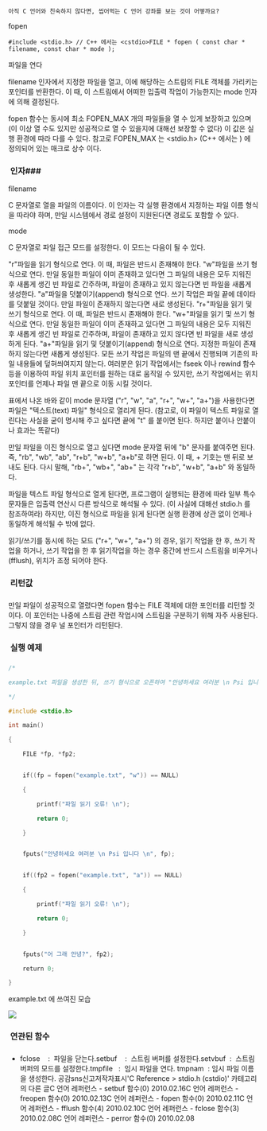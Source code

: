 

```warning
아직 C 언어와 친숙하지 않다면, 씹어먹는 C 언어 강좌를 보는 것이 어떻까요?

```


fopen
```info
#include <stdio.h> // C++ 에서는 <cstdio>FILE * fopen ( const char * filename, const char * mode );
```



파일을 연다


filename 인자에서 지정한 파일을 열고, 이에 해당하는 스트림의 FILE 객체를 가리키는 포인터를 반환한다. 이 때, 이 스트림에서 어떠한 입출력 작업이 가능한지는 mode 인자에 의해 결정된다.

fopen 함수는 동시에 최소 FOPEN_MAX 개의 파일들을 열 수 있게 보장하고 있으며 (이 이상 열 수도 있지만 성공적으로 열 수 있을지에 대해선 보장할 수 없다) 이 값은 실행 환경에 따라 다를 수 있다. 참고로 FOPEN_MAX 는 <stdio.h> (C++ 에서는 <cstdio> ) 에 정의되어 있는 매크로 상수 이다. 

###  인자### 


filename

C 문자열로 열을 파일의 이름이다. 이 인자는 각 실행 환경에서 지정하는 파일 이름 형식을 따라야 하며, 만일 시스템에서 경로 설정이 지원된다면 경로도 포함할 수 있다. 

mode 

C 문자열로 파일 접근 모드를 설정한다. 이 모드는 다음이 될 수 있다.

"r"파일을 읽기 형식으로 연다. 이 때, 파일은 반드시 존재해야 한다. 
"w"파일을 쓰기 형식으로 연다. 만일 동일한 파일이 이미 존재하고 있다면 그 
파일의 내용은 모두 지워진 후 새롭게 생긴 빈 파일로 간주하며, 파일이 존재하고 있지 않는다면 빈 파일을 새롭게 생성한다. 
"a"파일을 덧붙이기(append) 형식으로 연다. 쓰기 작업은 파일 끝에 
데이타를 덧붙일 것이다. 만일 파일이 존재하지 않는다면 새로 생성된다. 
"r+"파일을 읽기 및 쓰기 형식으로 연다. 이 때, 파일은 반드시 존재해야 
한다.
"w+"파일을 읽기 및 쓰기 형식으로 연다. 만일 동일한 파일이 이미 존재하고 
있다면 그 파일의 내용은 모두 지워진 후 새롭게 생긴 빈 파일로 간주하며, 파일이 존재하고 있지 않다면 빈 파일을 새로 생성하게 
된다. 
"a+"파일을 읽기 및 덧붙이기(append) 형식으로 연다. 지정한 파일이 
존재하지 않는다면 새롭게 생성된다. 모든 쓰기 작업은 파일의 맨 끝에서 진행되며 기존의 파일 내용들에 덮혀씌여지지 않는다. 
여러분은 읽기 작업에서는 fseek 이나 rewind 함수 등을 이용하여 파일 위치 포인터를 원하는 대로 움직일 수 있지만, 쓰기
 작업에서는 위치 포인터를 언제나 파일 맨 끝으로 이동 시킬 것이다. 


표에서 나온 바와 같이 mode 문자열 ("r", "w", "a", "r+", "w+", "a+")을 사용한다면 파일은 "텍스트(text) 파일" 형식으로 열리게 된다. (참고로, 이 파일이 텍스트 파일로 열린다는 사실을 굳이 명시해 주고 싶다면 끝에 "t" 를 붙이면 된다. 하지만 붙이나 안붙이나 효과는 똑같다) 

만일 파일을 이진 형식으로 열고 싶다면 mode 문자열 뒤에 "b" 문자를 붙여주면 된다. 즉, "rb", "wb", "ab", "r+b", "w+b", "a+b"로 하면 된다. 이 때, + 기호는 맨 뒤로 보내도 된다. 다시 말해, "rb+", "wb+", "ab+" 는 각각 "r+b", "w+b", "a+b" 와 동일하다. 

파일을 텍스트 파일 형식으로 열게 된다면, 프로그램이 실행되는 환경에 따라 일부 특수 문자들은 입출력 연산시 다른 방식으로 해석될 수 있다. (이 사실에 대해선 stdio.h 를 참조하여라) 하지만, 이진 형식으로 파일을 읽게 된다면 실행 환경에 상관 없이 언제나 동일하게 해석될 수 밖에 없다. 

읽기/쓰기를 동시에 하는 모드 ("r+", "w+", "a+") 의 경우, 읽기 작업을 한 후, 쓰기 작업을 하거나, 쓰기 작업을 한 후 읽기작업을 하는 경우 중간에 반드시 스트림을 비우거나 (fflush), 위치가 조정 되어야 한다. 

###  리턴값
### 
만일 파일이 성공적으로 열렸다면 fopen 함수는 FILE 객체에 대한 포인터를 리턴할 것이다. 이 포인터는 나중에 스트림 관련 작업시에 스트림을 구분하기 위해 자주 사용된다. 그렇지 않을 경우 널 포인터가 리턴된다. 
###  실행 예제
### 
```cpp
/* 

example.txt 파일을 생성한 뒤, 쓰기 형식으로 오픈하여 "안녕하세요 여러분 \n Psi 입니다 \n" 를 파일 내용에 집어 넣는다. 그리고, example.txt 를 덧붙이기 형식으로 오픈한 뒤 뒤에 "어 그래 안녕" 을 덧붙인다.

*/

#include <stdio.h>

int main()

{

    FILE *fp, *fp2;


    if((fp = fopen("example.txt", "w")) == NULL)

    {

        printf("파일 읽기 오류! \n");

        return 0;

    }


    fputs("안녕하세요 여러분 \n Psi 입니다 \n", fp);


    if((fp2 = fopen("example.txt", "a")) == NULL)

    {

        printf("파일 읽기 오류! \n");

        return 0;

    }


    fputs("어 그래 안녕?", fp2);

    return 0;

}
```


example.txt 에 쓰여진 모습

![](http://img1.daumcdn.net/thumb/R1920x0/?fname=http%3A%2F%2Fcfile24.uf.tistory.com%2Fimage%2F1345071D4B73C8EA199FA6)


###  연관된 함수
### 
* fclose    :  파일을 닫는다.setbuf    :  스트림 버퍼를 설정한다.setvbuf  :  스트림 버퍼의 모드를 설정한다.tmpfile   :  임시 파일을 연다.
tmpnam  : 임시 파일 이름을 생성한다.
공감sns신고저작자표시'C Reference > stdio.h (cstdio)' 카테고리의 다른 글C 언어 레퍼런스 - setbuf 함수(0)
2010.02.16C 언어 레퍼런스 - freopen 함수(0)
2010.02.13C 언어 레퍼런스 - fopen 함수(0)
2010.02.11C 언어 레퍼런스 - fflush 함수(4)
2010.02.10C 언어 레퍼런스 - fclose 함수(3)
2010.02.08C 언어 레퍼런스 - perror 함수(0)
2010.02.08

